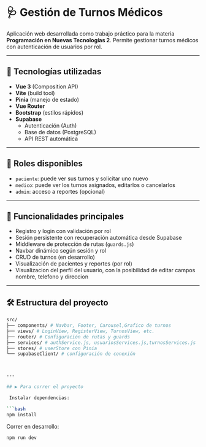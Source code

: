 # 🩺 Gestión de Turnos Médicos

Aplicación web desarrollada como trabajo práctico para la materia **Programación en Nuevas Tecnologías 2**. Permite gestionar turnos médicos con autenticación de usuarios por rol.

---

## 🚀 Tecnologías utilizadas

- **Vue 3** (Composition API)
- **Vite** (build tool)
- **Pinia** (manejo de estado)
- **Vue Router**
- **Bootstrap** (estilos rápidos)
- **Supabase**
  - Autenticación (Auth)
  - Base de datos (PostgreSQL)
  - API REST automática

---

## 👥 Roles disponibles

- `paciente`: puede ver sus turnos y solicitar uno nuevo
- `medico`: puede ver los turnos asignados, editarlos o cancelarlos
- `admin`: acceso a reportes (opcional)

---

## 🧠 Funcionalidades principales

- Registro y login con validación por rol
- Sesión persistente con recuperación automática desde Supabase
- Middleware de protección de rutas (`guards.js`)
- Navbar dinámico según sesión y rol
- CRUD de turnos (en desarrollo)
- Visualización de pacientes y reportes (por rol)
- Visualizacion del perfil del usuario, con la posibilidad de editar campos nombre, telefono y direccion
---

## 🛠 Estructura del proyecto

```bash
src/
├── components/ # Navbar, Footer, Carousel,Grafico de turnos
├── views/ # LoginView, RegisterView, TurnosView, etc.
├── router/ # Configuración de rutas y guards
├── services/ # authService.js, usuariosServices.js,turnosServices.js
├── stores/ # userStore con Pinia
└── supabaseClient/ # configuración de conexión



---

## ▶ Para correr el proyecto

 Instalar dependencias:

```bash
npm install
```
Correr en desarrollo:
```bash
npm run dev
